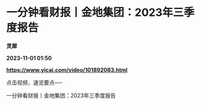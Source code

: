 # 一分钟看财报丨金地集团：2023年三季度报告
**灵犀**

**2023-11-01 01:50**

**https://www.yicai.com/video/101892083.html**

点击视频，速览要点──

一分钟看财报丨金地集团：2023年三季度报告